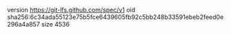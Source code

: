 version https://git-lfs.github.com/spec/v1
oid sha256:6c34ada55123e75b5fce6439605fb92c5bb248b33591ebeb2feed0e296a4a857
size 4536
